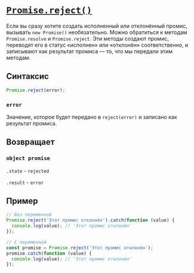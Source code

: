 # [`Promise.reject()`](../../index.md)

Если вы сразу хотите создать исполненный или отклонённый промис, вызывать `new Promise()` необязательно. Можно обратиться к методам `Promise.resolve` и `Promise.reject`. Эти методы создают промис, переводят его в статус «исполнен» или «отклонён» соответственно, и записывают как результат промиса — то, что мы передали этим методам.

## Синтаксис

```js
Promise.reject(error);
```

### `error`

Значение, которое будет передано в `reject(error)` и записано как результат промиса.

## Возвращает

### `object promise`

`.state` - `rejected`

`.result` - `error`

## Пример

```js
// Без переменной
Promise.reject('Этот промис отклонён').catch(function (value) {
  console.log(value); // 'Этот промис отклонён'
});

// С переменной
const promise = Promise.reject('Этот промис отклонён');
promise.catch(function (value) {
  console.log(value); // 'Этот промис отклонён'
});
```
